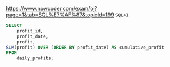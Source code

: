 https://www.nowcoder.com/exam/oj?page=1&tab=SQL%E7%AF%87&topicId=199
`SQL41`

```SQL
SELECT
    profit_id,
    profit_date,
    profit,
SUM(profit) OVER (ORDER BY profit_date) AS cumulative_profit
FROM
    daily_profits;
```
